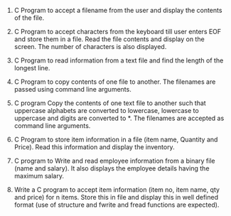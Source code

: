 1. C Program to accept a filename from the user and display the contents of the file.

2. C Program to accept characters from the keyboard till user enters EOF and store them in a file. Read the file contents and display on the screen. 
   The number of characters is also displayed.

3. C Program to read information from a text file and find the length of the longest line.

4. C Program to copy contents of one file to another. The filenames are passed using command line arguments.

5. C program Copy the contents of one text file to another such that uppercase alphabets are converted to lowercase, lowercase to uppercase and digits are converted to *. 
   The filenames are accepted as command line arguments.

6. C Program to store item information in a file (item name, Quantity and Price). Read this information and display the inventory.

7. C program to Write and read employee information from a binary file (name and salary). It also displays the employee details having the maximum salary.

8. Write a C program to accept item information (item no, item name, qty and price) for n items. Store this in file and display this in well defined format 
   (use of structure and fwrite and fread functions are expected).

